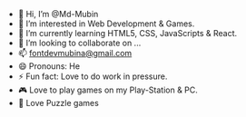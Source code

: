- 👋 Hi, I’m @Md-Mubin
- 👀 I’m interested in Web Development & Games.
- 🌱 I’m currently learning HTML5, CSS, JavaScripts & React.
- 💞️ I’m looking to collaborate on ...
- 📫 fontdevmubina@gmail.com
- 😄 Pronouns: He
- ⚡ Fun fact: Love to do work in pressure.
- 🎮 Love to play games on my Play-Station & PC.
- 🧩 Love Puzzle games 

<!---
Md-Mubin/Md-Mubin is a ✨ special ✨ repository because its `README.md` (this file) appears on your GitHub profile.
You can click the Preview link to take a look at your changes.
--->
